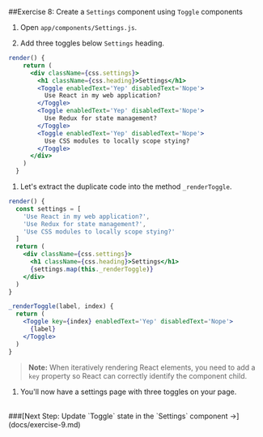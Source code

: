 ##Exercise 8: Create a `Settings` component using `Toggle` components
1. Open `app/components/Settings.js`.

1. Add three toggles below `Settings` heading.
  ```jsx
  render() {
      return (
        <div className={css.settings}>
          <h1 className={css.heading}>Settings</h1>
          <Toggle enabledText='Yep' disabledText='Nope'>
            Use React in my web application?
          </Toggle>
          <Toggle enabledText='Yep' disabledText='Nope'>
            Use Redux for state management?
          </Toggle>
          <Toggle enabledText='Yep' disabledText='Nope'>
            Use CSS modules to locally scope stying?
          </Toggle>
        </div>
      )
    }
  ```

1. Let's extract the duplicate code into the method `_renderToggle`.
  ```jsx
  render() {
    const settings = [
      'Use React in my web application?',
      'Use Redux for state management?',
      'Use CSS modules to locally scope stying?'
    ]
    return (
      <div className={css.settings}>
        <h1 className={css.heading}>Settings</h1>
        {settings.map(this._renderToggle)}
      </div>
    )
  }

  _renderToggle(label, index) {
    return (
      <Toggle key={index} enabledText='Yep' disabledText='Nope'>
        {label}
      </Toggle>
    )
  }
  ```
  > **Note:** When iteratively rendering React elements, you need to add a `key` property so React
  can correctly identify the component child.

1. You'll now have a settings page with three toggles on your page.


<br>
###[Next Step: Update `Toggle` state in the `Settings` component &rarr;](docs/exercise-9.md)
